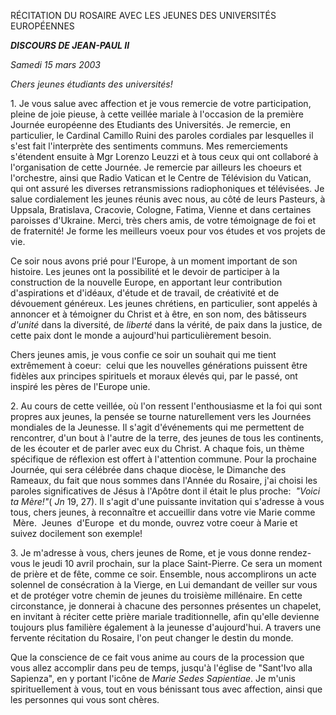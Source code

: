 RÉCITATION DU ROSAIRE AVEC LES JEUNES DES UNIVERSITÉS EUROPÉENNES

***DISCOURS DE JEAN-PAUL II***

*Samedi 15 mars 2003*

*Chers jeunes étudiants des universités!*

1. Je vous salue avec affection et je vous remercie de votre participation, pleine de joie pieuse, à cette veillée mariale à l'occasion de la première Journée européenne des Etudiants des Universités. Je remercie, en particulier, le Cardinal Camillo Ruini des paroles cordiales par lesquelles il s'est fait l'interprète des sentiments communs. Mes remerciements s'étendent ensuite à Mgr Lorenzo Leuzzi et à tous ceux qui ont collaboré à l'organisation de cette Journée. Je remercie par ailleurs les choeurs et l'orchestre, ainsi que Radio Vatican et le Centre de Télévision du Vatican, qui ont assuré les diverses retransmissions radiophoniques et télévisées. Je salue cordialement les jeunes réunis avec nous, au côté de leurs Pasteurs, à Uppsala, Bratislava, Cracovie, Cologne, Fatima, Vienne et dans certaines paroisses d'Ukraine. Merci, très chers amis, de votre témoignage de foi et de fraternité! Je forme les meilleurs voeux pour vos études et vos projets de vie.

Ce soir nous avons prié pour l'Europe, à un moment important de son histoire. Les jeunes ont la possibilité et le devoir de participer à la construction de la nouvelle Europe, en apportant leur contribution d'aspirations et d'idéaux, d'étude et de travail, de créativité et de dévouement généreux. Les jeunes chrétiens, en particulier, sont appelés à annoncer et à témoigner du Christ et à être, en son nom, des bâtisseurs *d'unité* dans la diversité, de *liberté* dans la vérité, de paix dans la justice, de cette paix dont le monde a aujourd'hui particulièrement besoin.

Chers jeunes amis, je vous confie ce soir un souhait qui me tient extrêmement à coeur:  celui que les nouvelles générations puissent être fidèles aux principes spirituels et moraux élevés qui, par le passé, ont inspiré les pères de l'Europe unie.

2. Au cours de cette veillée, où l'on ressent l'enthousiasme et la foi qui sont propres aux jeunes, la pensée se tourne naturellement vers les Journées mondiales de la Jeunesse. Il s'agit d'événements qui me permettent de rencontrer, d'un bout à l'autre de la terre, des jeunes de tous les continents, de les écouter et de parler avec eux du Christ. A chaque fois, un thème spécifique de réflexion est offert à l'attention commune. Pour la prochaine Journée, qui sera célébrée dans chaque diocèse, le Dimanche des Rameaux, du fait que nous sommes dans l'Année du Rosaire, j'ai choisi les paroles significatives de Jésus à l'Apôtre dont il était le plus proche:  *"Voici ta Mère!"*( *Jn* 19, 27). Il s'agit d'une puissante invitation qui s'adresse à vous tous, chers jeunes, à reconnaître et accueillir dans votre vie Marie comme  Mère.  Jeunes  d'Europe  et du monde, ouvrez votre coeur à Marie et suivez docilement son exemple!

3. Je m'adresse à vous, chers jeunes de Rome, et je vous donne rendez-vous le jeudi 10 avril prochain, sur la place Saint-Pierre. Ce sera un moment de prière et de fête, comme ce soir. Ensemble, nous accomplirons un acte solennel de consécration à la Vierge, en Lui demandant de veiller sur vous et de protéger votre chemin de jeunes du troisième millénaire. En cette circonstance, je donnerai à chacune des personnes présentes un chapelet, en invitant à réciter cette prière mariale traditionnelle, afin qu'elle devienne toujours plus familière également à la jeunesse d'aujourd'hui. A travers une fervente récitation du Rosaire, l'on peut changer le destin du monde.

Que la conscience de ce fait vous anime au cours de la procession que vous allez accomplir dans peu de temps, jusqu'à l'église de "Sant'Ivo alla Sapienza", en y portant l'icône de *Marie Sedes Sapientiae*. Je m'unis spirituellement à vous, tout en vous bénissant tous avec affection, ainsi que les personnes qui vous sont chères.
